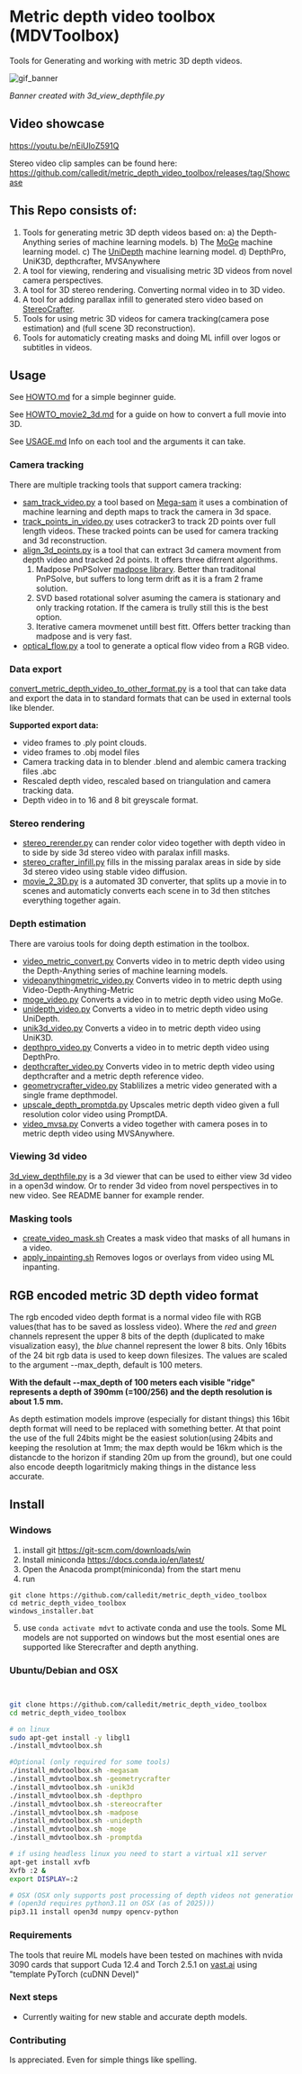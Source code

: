 # Metric depth video toolbox (MDVToolbox)

Tools for Generating and working with metric 3D depth videos.

![gif_banner](https://github.com/user-attachments/assets/4d737bb3-6fb6-4135-b01e-b35528371d22)

_Banner created with 3d_view_depthfile.py_


## Video showcase
https://youtu.be/nEiUloZ591Q

Stereo video clip samples can be found here:
https://github.com/calledit/metric_depth_video_toolbox/releases/tag/Showcase

## This Repo consists of:
1. Tools for generating metric 3D depth videos based on:
   a) the Depth-Anything series of machine learning models.
   b) The [MoGe](https://github.com/microsoft/MoGe) machine learning model.
   c) The [UniDepth](https://github.com/lpiccinelli-eth/UniDepth)  machine learning model.
   d) DepthPro, UniK3D, depthcrafter, MVSAnywhere
2. A tool for viewing, rendering and visualising metric 3D videos from novel camera perspectives.
3. A tool for 3D stereo rendering. Converting normal video in to 3D video.
4. A tool for adding parallax infill to generated stero video based on [StereoCrafter](https://github.com/TencentARC/StereoCrafter).
5. Tools for using metric 3D videos for camera tracking(camera pose estimation) and (full scene 3D reconstruction).
6. Tools for automaticly creating masks and doing ML infill over logos or subtitles in videos.


## Usage 

See [HOWTO.md](https://github.com/calledit/metric_depth_video_toolbox/blob/main/HOWTO.md) for a simple beginner guide.

See [HOWTO_movie2_3d.md](https://github.com/calledit/metric_depth_video_toolbox/blob/main/HOWTO_movie2_3d.md) for a guide on how to convert a full movie into 3D.

See [USAGE.md](https://github.com/calledit/metric_depth_video_toolbox/blob/main/USAGE.md) Info on each tool and the arguments it can take.

### Camera tracking
There are multiple tracking tools that support camera tracking:

- [sam_track_video.py](sam_track_video.py) a tool based on [Mega-sam](https://github.com/mega-sam/mega-sam) it uses a combination of machine learning and depth maps to track the camera in 3d space.
- [track_points_in_video.py](track_points_in_video.py) uses cotracker3 to track 2D points over full length videos. These tracked points can be used for camera tracking and 3d reconstruction.
- [align_3d_points.py](align_3d_points.py) is a tool that can extract 3d camera movment from depth video and tracked 2d points. It offers three difrrent algorithms. 
    1. Madpose PnPSolver [madpose library](https://github.com/MarkYu98/madpose). Better than traditonal PnPSolve, but suffers to long term drift as it is a fram 2 frame solution.
    2. SVD based rotational solver asuming the camera is stationary and only tracking rotation. If the camera is trully still this is the best option.
    3. Iterative camera movmenet untill best fitt. Offers better tracking than madpose and is very fast.
- [optical_flow.py](optical_flow.py) a tool to generate a optical flow video from a RGB video.

### Data export
[convert_metric_depth_video_to_other_format.py](convert_metric_depth_video_to_other_format.py) is a tool that can take data and export the data in to standard formats that can be used in external tools like blender.

**Supported export data:**
- video frames to .ply point clouds.
- video frames to .obj model files
- Camera tracking data in to blender .blend and alembic camera tracking files .abc
- Rescaled depth video, rescaled based on triangulation and camera tracking data.
- Depth video in to 16 and 8 bit greyscale format.

### Stereo rendering
- [stereo_rerender.py](stereo_rerender.py) can render color video together with depth video in to side by side 3d stereo video with paralax infill masks.
- [stereo_crafter_infill.py](stereo_crafter_infill.py) fills in the missing paralax areas in side by side 3d stereo video using stable video diffusion.
- [movie_2_3D.py](movie_2_3D.py) is a automated 3D converter, that splits up a movie in to scenes and automaticly converts each scene in to 3d then stitches everything together again.

### Depth estimation
There are varoius tools for doing depth estimation in the toolbox.
- [video_metric_convert.py](video_metric_convert.py) Converts video in to metric depth video using the Depth-Anything series of machine learning models.
- [videoanythingmetric_video.py](videoanythingmetric_video.py) Converts video in to metric depth using Video-Depth-Anything-Metric
- [moge_video.py](moge_video.py) Converts a video in to metric depth video using MoGe.
- [unidepth_video.py](unidepth_video.py) Converts a video in to metric depth video using UniDepth.
- [unik3d_video.py](unik3d_video.py) Converts a video in to metric depth video using UniK3D.
- [depthpro_video.py](depthpro_video.py) Converts a video in to metric depth video using DepthPro.
- [depthcrafter_video.py](depthcrafter_video.py) Converts video in to metric depth video using depthcrafter and a metric depth reference video.
- [geometrycrafter_video.py](geometrycrafter_video.py) Stablilizes a metric video generated with a single frame depthmodel.
- [upscale_depth_promptda.py](upscale_depth_promptda.py) Upscales metric depth video given a full resolution color video using PromptDA.
- [video_mvsa.py](video_mvsa.py) Converts a video together with camera poses in to metric depth video using MVSAnywhere.


### Viewing 3d video
[3d_view_depthfile.py](3d_view_depthfile.py) is a 3d viewer that can be used to either view 3d video in a open3d window. Or to render 3d video from novel perspectives in to new video. See README banner for example render.


### Masking tools
- [create_video_mask.sh](create_video_mask.sh) Creates a mask video that masks of all humans in a video.
- [apply_inpainting.sh](apply_inpainting.sh) Removes logos or overlays from video using ML inpanting.

## RGB encoded metric 3D depth video format
The rgb encoded video depth format is a normal video file with RGB values(that has to be saved as lossless video). Where the _red_ and _green_ channels represent the upper 8 bits of the depth (duplicated to make visualization easy), the _blue_ channel represent
the lower 8 bits. Only 16bits of the 24 bit rgb data is used to keep down filesizes. The values are scaled to the argument --max_depth, default is 100 meters.

**With the default --max_depth of 100 meters each visible "ridge" represents a depth of 390mm (=100/256) and the depth resolution is about 1.5 mm.**


As depth estimation models improve (especially for distant things) this 16bit depth format will need to be replaced with something better. At that point the use of the full 24bits might be the easiest solution(using 24bits and keeping the resolution at 1mm; the max depth would be 16km which is the distancde to the horizon if standing 20m up from the ground), but one could also encode deepth logaritmicly making things in the distance less accurate.


## Install

### Windows
1. install git https://git-scm.com/downloads/win
2. Install miniconda https://docs.conda.io/en/latest/
3. Open the Anacoda prompt(miniconda) from the start menu
4. run
```batch
git clone https://github.com/calledit/metric_depth_video_toolbox
cd metric_depth_video_toolbox
windows_installer.bat
```
5. use `conda activate mdvt` to activate conda and use the tools. Some ML models are not supported on windows but the most esential ones are supported like Sterecrafter and depth anything.

### Ubuntu/Debian and OSX

```bash


git clone https://github.com/calledit/metric_depth_video_toolbox
cd metric_depth_video_toolbox

# on linux
sudo apt-get install -y libgl1
./install_mdvtoolbox.sh

#Optional (only required for some tools)
./install_mdvtoolbox.sh -megasam
./install_mdvtoolbox.sh -geometrycrafter
./install_mdvtoolbox.sh -unik3d
./install_mdvtoolbox.sh -depthpro
./install_mdvtoolbox.sh -stereocrafter
./install_mdvtoolbox.sh -madpose
./install_mdvtoolbox.sh -unidepth
./install_mdvtoolbox.sh -moge
./install_mdvtoolbox.sh -promptda

# if using headless linux you need to start a virtual x11 server
apt-get install xvfb
Xvfb :2 &
export DISPLAY=:2

# OSX (OSX only supports post processing of depth videos not generation of them. As the ML models need CUDA)
# (open3d requires python3.11 on OSX (as of 2025)))
pip3.11 install open3d numpy opencv-python

```

### Requirements
The tools that reuire ML models have been tested on machines with nvida 3090 cards that support Cuda 12.4 and Torch 2.5.1 on [vast.ai](https://cloud.vast.ai/?ref_id=148636) using "template PyTorch (cuDNN Devel)"

### Next steps
- Currently waiting for new stable and accurate depth models.

### Contributing
Is appreciated. Even for simple things like spelling.
